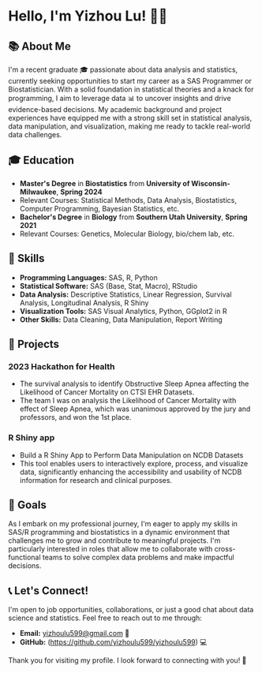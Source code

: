# Hello, I'm Yizhou Lu! 👋🌟

## 📚 About Me

I'm a recent graduate 🎓 passionate about data analysis and statistics, currently seeking opportunities to start my career as a SAS Programmer or Biostatistician. With a solid foundation in statistical theories and a knack for programming, I aim to leverage data 📊 to uncover insights and drive evidence-based decisions. My academic background and project experiences have equipped me with a strong skill set in statistical analysis, data manipulation, and visualization, making me ready to tackle real-world data challenges.

## 🎓 Education

- **Master's Degree** in **Biostatistics** from **University of Wisconsin-Milwaukee**, **Spring 2024**
- Relevant Courses: Statistical Methods, Data Analysis, Biostatistics, Computer Programming, Bayesian Statistics, etc.
- **Bachelor's Degree** in **Biology** from **Southern Utah University**, **Spring 2021**
- Relevant Courses: Genetics, Molecular Biology, bio/chem lab, etc.

## 💼 Skills

- **Programming Languages:** SAS, R, Python
- **Statistical Software:** SAS (Base, Stat, Macro), RStudio
- **Data Analysis:** Descriptive Statistics, Linear Regression, Survival Analysis, Longitudinal Analysis, R Shiny
- **Visualization Tools:** SAS Visual Analytics, Python, GGplot2 in R
- **Other Skills:** Data Cleaning, Data Manipulation, Report Writing

## 🚀 Projects

### 2023 Hackathon for Health
- The survival analysis to identify Obstructive Sleep Apnea affecting the Likelihood of Cancer Mortality on CTSI EHR Datasets.
- The team I was on analysis the Likelihood of Cancer Mortality with effect of Sleep Apnea, which was 
  unanimous approved by the jury and professors, and won the 1st place. 


### R Shiny app
- Build a R Shiny App to Perform Data Manipulation on NCDB Datasets
- This tool enables users to interactively explore, process, and visualize data, significantly enhancing the accessibility and usability of NCDB information for research and clinical purposes.

## 🎯 Goals

As I embark on my professional journey, I'm eager to apply my skills in SAS/R programming and biostatistics in a dynamic environment that challenges me to grow and contribute to meaningful projects. I'm particularly interested in roles that allow me to collaborate with cross-functional teams to solve complex data problems and make impactful decisions.

## 📞 Let's Connect!

I'm open to job opportunities, collaborations, or just a good chat about data science and statistics. Feel free to reach out to me through:

- **Email:** yizhoulu599@gmail.com 📧
- **GitHub:** (https://github.com/yizhoulu599/yizhoulu599) 💻

Thank you for visiting my profile. I look forward to connecting with you! 🌟

